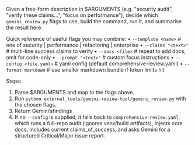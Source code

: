 Given a free-form description in $ARGUMENTS (e.g. "security audit", "verify these claims…", "focus on performance"), decide which `gemini_review.py` flags to use, build the command, run it, and summarise the result here.

Quick reference of useful flags you may combine:
• `--template <name>`        # one of security | performance | refactoring | enterprise
• `--claims "<text>"`       # multi-line success claims to verify
• `--docs <file>`            # repeat to add docs; omit for code-only
• `--prompt "<text>"`       # custom focus instructions
• `--config <file.yaml>`     # yaml config (default comprehensive-review.yaml)
• `--format markdown`        # use smaller markdown bundle if token limits hit

Steps:
1. Parse $ARGUMENTS and map to the flags above.
2. Run `python external_tools/gemini-review-tool/gemini_review.py` with the chosen flags.
3. Return Gemini’sfindings
4. If no `--config` is supplied, it falls back to `comprehensive-review.yaml`, which runs a full-repo audit (ignores venv/build artifacts), injects core docs, includes current claims_of_success, and asks Gemini for a structured Critical/Major issue report.
